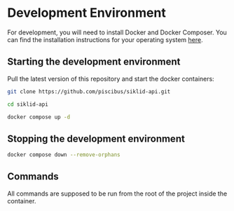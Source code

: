# Development Environment

For development, you will need to install Docker and Docker Composer. You can find the installation instructions for
your operating system [here](https://docs.docker.com/install/).

## Starting the development environment

Pull the latest version of this repository and start the docker containers:

```bash
git clone https://github.com/piscibus/siklid-api.git
```

```bash
cd siklid-api
```

```bash
docker compose up -d
```

## Stopping the development environment

```bash
docker compose down --remove-orphans
```

## Commands

All commands are supposed to be run from the root of the project inside the container.
